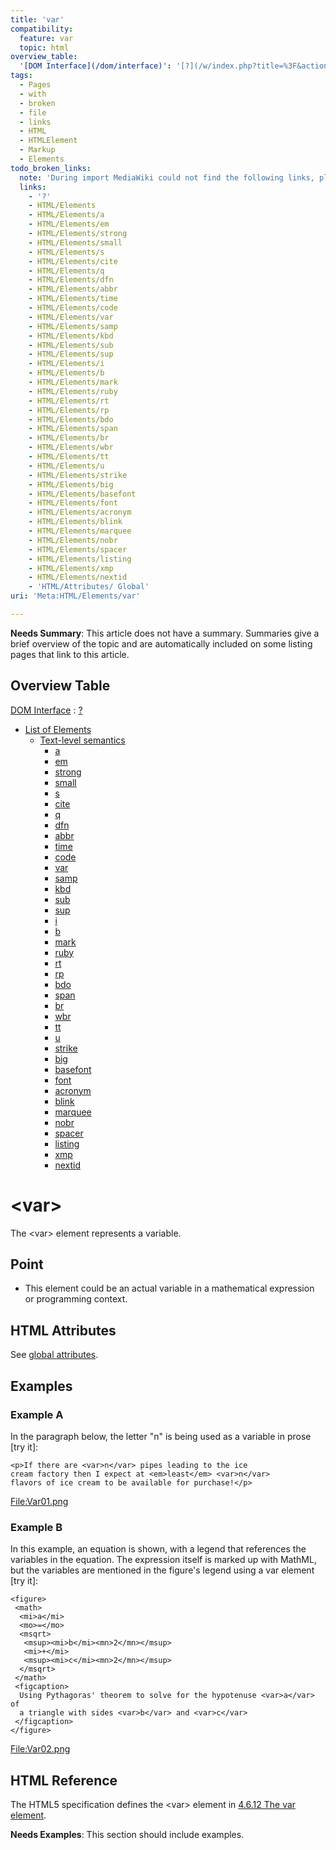 ```yaml
---
title: 'var'
compatibility:
  feature: var
  topic: html
overview_table:
  '[DOM Interface](/dom/interface)': '[?](/w/index.php?title=%3F&action=edit&redlink=1)'
tags:
  - Pages
  - with
  - broken
  - file
  - links
  - HTML
  - HTMLElement
  - Markup
  - Elements
todo_broken_links:
  note: 'During import MediaWiki could not find the following links, please fix and adjust this list.'
  links:
    - '?'
    - HTML/Elements
    - HTML/Elements/a
    - HTML/Elements/em
    - HTML/Elements/strong
    - HTML/Elements/small
    - HTML/Elements/s
    - HTML/Elements/cite
    - HTML/Elements/q
    - HTML/Elements/dfn
    - HTML/Elements/abbr
    - HTML/Elements/time
    - HTML/Elements/code
    - HTML/Elements/var
    - HTML/Elements/samp
    - HTML/Elements/kbd
    - HTML/Elements/sub
    - HTML/Elements/sup
    - HTML/Elements/i
    - HTML/Elements/b
    - HTML/Elements/mark
    - HTML/Elements/ruby
    - HTML/Elements/rt
    - HTML/Elements/rp
    - HTML/Elements/bdo
    - HTML/Elements/span
    - HTML/Elements/br
    - HTML/Elements/wbr
    - HTML/Elements/tt
    - HTML/Elements/u
    - HTML/Elements/strike
    - HTML/Elements/big
    - HTML/Elements/basefont
    - HTML/Elements/font
    - HTML/Elements/acronym
    - HTML/Elements/blink
    - HTML/Elements/marquee
    - HTML/Elements/nobr
    - HTML/Elements/spacer
    - HTML/Elements/listing
    - HTML/Elements/xmp
    - HTML/Elements/nextid
    - 'HTML/Attributes/ Global'
uri: 'Meta:HTML/Elements/var'

---
```

**Needs Summary**: This article does not have a summary. Summaries give a brief overview of the topic and are automatically included on some listing pages that link to this article.

## Overview Table

[DOM Interface](/dom/interface)
:   [?](/w/index.php?title=%3F&action=edit&redlink=1)

-   [List of Elements](/w/index.php?title=HTML/Elements&action=edit&redlink=1)
    -   [Text-level semantics](/w/index.php?title=HTML/Elements&action=edit&redlink=1)
        -   [a](/w/index.php?title=HTML/Elements/a&action=edit&redlink=1)
        -   [em](/w/index.php?title=HTML/Elements/em&action=edit&redlink=1)
        -   [strong](/w/index.php?title=HTML/Elements/strong&action=edit&redlink=1)
        -   [small](/w/index.php?title=HTML/Elements/small&action=edit&redlink=1)
        -   [s](/w/index.php?title=HTML/Elements/s&action=edit&redlink=1)
        -   [cite](/w/index.php?title=HTML/Elements/cite&action=edit&redlink=1)
        -   [q](/w/index.php?title=HTML/Elements/q&action=edit&redlink=1)
        -   [dfn](/w/index.php?title=HTML/Elements/dfn&action=edit&redlink=1)
        -   [abbr](/w/index.php?title=HTML/Elements/abbr&action=edit&redlink=1)
        -   [time](/w/index.php?title=HTML/Elements/time&action=edit&redlink=1)
        -   [code](/w/index.php?title=HTML/Elements/code&action=edit&redlink=1)
        -   [var](/w/index.php?title=HTML/Elements/var&action=edit&redlink=1)
        -   [samp](/w/index.php?title=HTML/Elements/samp&action=edit&redlink=1)
        -   [kbd](/w/index.php?title=HTML/Elements/kbd&action=edit&redlink=1)
        -   [sub](/w/index.php?title=HTML/Elements/sub&action=edit&redlink=1)
        -   [sup](/w/index.php?title=HTML/Elements/sup&action=edit&redlink=1)
        -   [i](/w/index.php?title=HTML/Elements/i&action=edit&redlink=1)
        -   [b](/w/index.php?title=HTML/Elements/b&action=edit&redlink=1)
        -   [mark](/w/index.php?title=HTML/Elements/mark&action=edit&redlink=1)
        -   [ruby](/w/index.php?title=HTML/Elements/ruby&action=edit&redlink=1)
        -   [rt](/w/index.php?title=HTML/Elements/rt&action=edit&redlink=1)
        -   [rp](/w/index.php?title=HTML/Elements/rp&action=edit&redlink=1)
        -   [bdo](/w/index.php?title=HTML/Elements/bdo&action=edit&redlink=1)
        -   [span](/w/index.php?title=HTML/Elements/span&action=edit&redlink=1)
        -   [br](/w/index.php?title=HTML/Elements/br&action=edit&redlink=1)
        -   [wbr](/w/index.php?title=HTML/Elements/wbr&action=edit&redlink=1)
        -   [tt](/w/index.php?title=HTML/Elements/tt&action=edit&redlink=1)
        -   [u](/w/index.php?title=HTML/Elements/u&action=edit&redlink=1)
        -   [strike](/w/index.php?title=HTML/Elements/strike&action=edit&redlink=1)
        -   [big](/w/index.php?title=HTML/Elements/big&action=edit&redlink=1)
        -   [basefont](/w/index.php?title=HTML/Elements/basefont&action=edit&redlink=1)
        -   [font](/w/index.php?title=HTML/Elements/font&action=edit&redlink=1)
        -   [acronym](/w/index.php?title=HTML/Elements/acronym&action=edit&redlink=1)
        -   [blink](/w/index.php?title=HTML/Elements/blink&action=edit&redlink=1)
        -   [marquee](/w/index.php?title=HTML/Elements/marquee&action=edit&redlink=1)
        -   [nobr](/w/index.php?title=HTML/Elements/nobr&action=edit&redlink=1)
        -   [spacer](/w/index.php?title=HTML/Elements/spacer&action=edit&redlink=1)
        -   [listing](/w/index.php?title=HTML/Elements/listing&action=edit&redlink=1)
        -   [xmp](/w/index.php?title=HTML/Elements/xmp&action=edit&redlink=1)
        -   [nextid](/w/index.php?title=HTML/Elements/nextid&action=edit&redlink=1)

# \<var\>

The \<var\> element represents a variable.

## Point

-   This element could be an actual variable in a mathematical expression or programming context.

## HTML Attributes

See [global attributes](/w/index.php?title=HTML/Attributes/_Global&action=edit&redlink=1).

## Examples

### Example A

In the paragraph below, the letter "n" is being used as a variable in prose [try it]:

    <p>If there are <var>n</var> pipes leading to the ice
    cream factory then I expect at <em>least</em> <var>n</var>
    flavors of ice cream to be available for purchase!</p>

[File:Var01.png](/w/index.php?title=Special:Upload&wpDestFile=Var01.png)

### Example B

In this example, an equation is shown, with a legend that references the variables in the equation. The expression itself is marked up with MathML, but the variables are mentioned in the figure's legend using a var element [try it]:

    <figure>
     <math>
      <mi>a</mi>
      <mo>=</mo>
      <msqrt>
       <msup><mi>b</mi><mn>2</mn></msup>
       <mi>+</mi>
       <msup><mi>c</mi><mn>2</mn></msup>
      </msqrt>
     </math>
     <figcaption>
      Using Pythagoras' theorem to solve for the hypotenuse <var>a</var> of
      a triangle with sides <var>b</var> and <var>c</var>
     </figcaption>
    </figure>

[File:Var02.png](/w/index.php?title=Special:Upload&wpDestFile=Var02.png)

## HTML Reference

The HTML5 specification defines the \<var\> element in [4.6.12 The var element](http://www.w3.org/TR/html5/text-level-semantics.html#the-var-element).

**Needs Examples**: This section should include examples.

